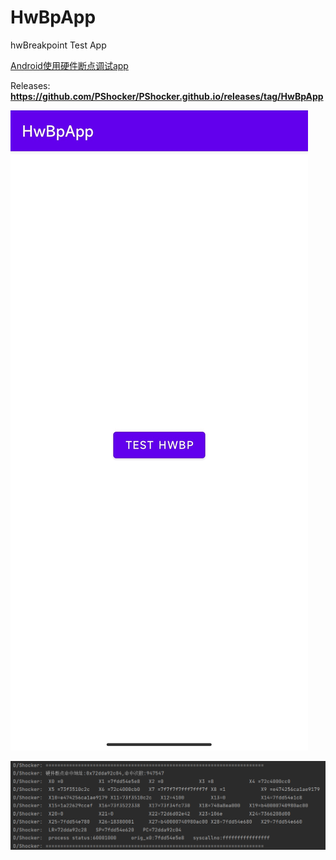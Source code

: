 # HwBpApp
hwBreakpoint Test App

[Android使用硬件断点调试app](https://pshocker.github.io/2022/09/20/Android%E4%BD%BF%E7%94%A8%E7%A1%AC%E4%BB%B6%E6%96%AD%E7%82%B9%E8%B0%83%E8%AF%95app/)

Releases:
**https://github.com/PShocker/PShocker.github.io/releases/tag/HwBpApp**

![](img/app.jpg)

![](img/hw.jpg)